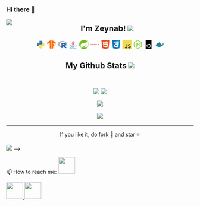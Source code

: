 ### Hi there 👋

<img align='left' src='https://camo.githubusercontent.com/1dffb6a6ad27bc1d0ae25d7e699f69aab8f5352f241770daf62efc1b436c70df/68747470733a2f2f6d656469612e67697068792e636f6d2f6d656469612f6965796c397a6d436a4f3462347436716f592f67697068792e676966' width='200"'>


<h2> I'm Zeynab! <img src="https://media.giphy.com/media/mGcNjsfWAjY5AEZNw6/giphy.gif" width="50"></h2>
<!--<img width="30" src="https://camo.githubusercontent.com/e8e7b06ecf583bc040eb60e44eb5b8e0ecc5421320a92929ce21522dbc34c891/68747470733a2f2f6d656469612e67697068792e636f6d2f6d656469612f6876524a434c467a6361737252346961377a2f67697068792e676966">

<p align="center">

 <img src="https://badges.pufler.dev/years/mtzynb"/>
 <img src="https://badges.pufler.dev/repos/mtzynb"/>
 <img src="https://badges.pufler.dev/commits/monthly/mtzynb" />
 <img src="https://komarev.com/ghpvc/?username=mtzynb&color=red" />
</p>
<!--
<p>
  <em>
    <img src="https://media.giphy.com/media/WUlplcMpOCEmTGBtBW/giphy.gif" width="30"> 
	  Bioinformatics Student 
	<img src="https://media.giphy.com/media/WUlplcMpOCEmTGBtBW/giphy.gif" width="30">
    </br>
  </em>
</p>


<br>

<h2 align="center">Tech Stack  </h2>
<br>

<!-- programming langs i work-->
<p align="center">
<img src="https://raw.githubusercontent.com/devicons/devicon/master/icons/python/python-original.svg" width="25px" height="25px"/>
<img src="https://raw.githubusercontent.com/devicons/devicon/master/icons/tensorflow/tensorflow-original.svg" width="25px" height="25px"/>
<img src="https://raw.githubusercontent.com/devicons/devicon/master/icons/r/r-original.svg" width="25px" height="25px"/>
<img src="https://raw.githubusercontent.com/devicons/devicon/master/icons/java/java-original.svg" width="25px" height="25px"/>
<img src="https://raw.githubusercontent.com/devicons/devicon/master/icons/spring/spring-original.svg" width="25px" height="25px"/>
<img src="https://raw.githubusercontent.com/devicons/devicon/master/icons/oracle/oracle-original.svg" width="25px" height="25px"/>
<img src="https://raw.githubusercontent.com/devicons/devicon/master/icons/html5/html5-original.svg" width="25px" height="25px"/>
<img src="https://raw.githubusercontent.com/devicons/devicon/master/icons/css3/css3-original.svg" width="25px" height="25px"/>
<img src="https://raw.githubusercontent.com/devicons/devicon/master/icons/javascript/javascript-original.svg" width="25px" height="25px"/>
<img src="https://raw.githubusercontent.com/devicons/devicon/master/icons/nodejs/nodejs-original.svg" width="25px" height="25px"/>
<img src="https://raw.githubusercontent.com/devicons/devicon/master/icons/ubuntu/ubuntu-plain.svg" width="25px" height="25px"/>
<img src="https://raw.githubusercontent.com/devicons/devicon/master/icons/docker/docker-original.svg" width="25px" height="25px"/>

</p>
<h2 align="center">My Github Stats  <img src="https://media.giphy.com/media/VgCDAzcKvsR6OM0uWg/giphy.gif" width="50"></h2>
 
<br>

<p align = "center">
  <img  src = "https://github-readme-stats.vercel.app/api?username=mtzynb&show_icons=true&theme=radical&line_height=27">
  <img src = "https://github-readme-stats.vercel.app/api/top-langs/?username=mtzynb&&theme=radical">
</p>

<p align = "center">
 <img  src="https://github-readme-streak-stats.herokuapp.com/?user=mtzynb&show_icons=true&locale=en&layout=compact&theme=radical&line_height=0" />
</p>

<p align = "center">
 <img src="https://activity-graph.herokuapp.com/graph?username=mtzynb&theme=redical">
</p>

<hr>
<p align="center">If you like it, do fork 🍴 and star ⭐</p>


 <img src="https://github.com/ritik307/ritik307/blob/main/images/laptop.gif" width="50"> -->

📫 How to reach me:
<a href="https://www.linkedin.com/in/zeynab-mohammadtabar" target="_blank">
  <img src="https://img.icons8.com/fluent/48/000000/linkedin.png" width="45" height="45" />
 </a>

 <a href="https://www.instagram.com/mtzynb/" target="_blank">
  <img src="https://img.icons8.com/cute-clipart/64/000000/instagram-new.png" width="45" height="45"/>
 </a>
 
 <a href="https://mail.google.com/mail/u/0/?fs=1&to=zeynab.mohammadtabar@gmail.com&tf=cm" target="_blank">
   <img src="https://static.wikia.nocookie.net/google/images/7/72/Logo-gmail.png/revision/latest?cb=20201214214241" width="45" height="45"/>
 </a>


